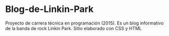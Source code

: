 # Blog-de-Linkin-Park

Proyecto de carrera técnica en programación (2015).
Es un blog informativo de la banda de rock Linkin Park.
Sitio elaborado con CSS y HTML
